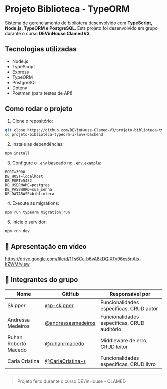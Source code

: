 # Projeto Biblioteca - TypeORM

Sistema de gerenciamento de biblioteca desenvolvido com **TypeScript, Node.js, TypeORM e PostgreSQL**. Este projeto foi desenvolvido em grupo durante o curso **DEVinHouse Clamed V3**.

## Tecnologias utilizadas

- Node.js
- TypeScript
- Express
- TypeORM
- PostgreSQL
- Dotenv
- Postman (para testes de API)

## Como rodar o projeto

1. Clone o repositório:

```bash
git clone https://github.com/DEVinHouse-Clamed-V3/projeto-biblioteca-typeorm-i-love-backend.git
cd projeto-biblioteca-typeorm-i-love-backend
```

2. Instale as dependências:

```bash
npm install
```

3. Configure o `.env` baseado no `.env.example`:

```env
PORT=3000
DB_HOST=localhost
DB_PORT=5432
DB_USERNAME=postgres
DB_PASSWORD=sua_senha
DB_DATABASE=biblioteca
```

4. Execute as migrations:

```bash
npm run typeorm migration:run
```

5. Inicie o servidor:

```bash
npm run dev
```

## 🎥 Apresentação em vídeo

https://drive.google.com/file/d/1Ts6Co-b6vA8kDQlXTy96xs5nAis-kZWM/view

## 👥 Integrantes do grupo

| Nome                  | GitHub                                         | Responsável por                     |
|-----------------------|-----------------------------------------------|-------------------------------------|
| Skipper               | [@p-skipper](https://github.com/p-skipper)    | Funcionalidades específicas, CRUD autor                 |
| Andressa Medeiros     | [@andressasmedeiros](https://github.com/andressasmedeiros)| Funcionalidades específicas, CRUD auditório         |
| Ruhan Roberto Macedo  | [@ruhanrmacedo](https://github.com/ruhanrmacedo) | Middleware de erro, CRUD leitor |
| Carla Cristina        | [@CarlaCristina-s](https://github.com/CarlaCristina-s)   | Funcionalidades específicas, CRUD livro        |

---

> Projeto feito durante o curso DEVinHouse - CLAMED
